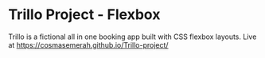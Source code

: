 # Trillo Project - Flexbox

Trillo is a fictional all in one booking app built with CSS flexbox layouts.
Live at https://cosmasemerah.github.io/Trillo-project/
